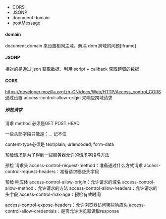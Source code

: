 
- CORS
- JSONP
- document.domain
- postMessage

#### domain
document.domain 来设置相同主域，解决 dom 跨域的问题[iframe]

#### JSONP
相对的是通过 json 获取数据，利用 script + callback 获取跨域的数据

#### CORS
https://developer.mozilla.org/zh-CN/docs/Web/HTTP/Access_control_CORS
通过设置 access-control-allow-origin 来响应跨域请求

##### 预检请求
请求 method 必须是GET POST HEAD

一些头部字段只能是：... 记不住

content-type必须是 text/plain; urlencoded; form-data

预检请求是为了得到一些服务器允许的请求字段与方法

预检 请求头
access-control-request-method：准备通过什么方式请求
access-control-request-headers：准备请求哪些头字段

预检 响应体
access-control-allow-origin：允许请求的域名
access-control-allow-method：允许请求的方法
access-control-allow-headers：允许请求的头字段
access-control-max-age：预检有效时间

access-control-expose-headers：允许浏览器访问哪些响应头
access-control-allow-credentials：是否允许浏览器读取response
